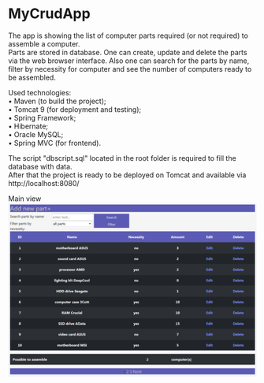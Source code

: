 # MyCrudApp 
The app is showing the list of computer parts required (or not required) to assemble a computer.  
Parts are stored in database. One can create, update and delete the parts via the web browser interface. Also one can search for the parts by name, filter by necessity for computer and see the number of computers ready to be assembled.

Used technologies:  
	• Maven (to build the project);  
	• Tomcat 9 (for deployment and testing);  
	• Spring Framework;  
	• Hibernate;  
	• Oracle MySQL;  
	• Spring MVC (for frontend).
 
The script "dbscript.sql" located in the root folder is required to fill the database with data.  
After that the project is ready to be deployed on Tomcat and available via  
http://localhost:8080/

Main view
![Screenshot](https://github.com/Deformin/MyCrudApp/raw/master/readme_image/Capture.PNG)